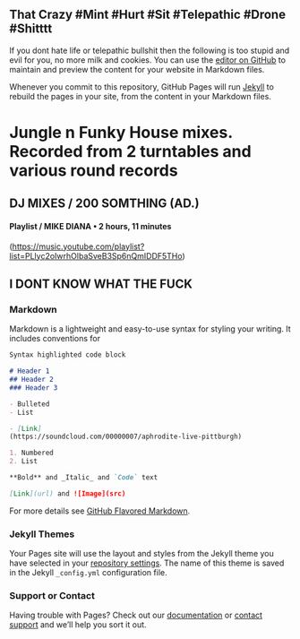 ## That Crazy #Mint #Hurt #Sit #Telepathic #Drone #Shitttt

If you dont hate life or telepathic bullshit then the following is too stupid and evil for you, no more milk and cookies. You can use the [editor on GitHub](https://github.com/opeymd/mintfab1000/edit/gh-pages/index.md) to maintain and preview the content for your website in Markdown files.

Whenever you commit to this repository, GitHub Pages will run [Jekyll](https://jekyllrb.com/) to rebuild the pages in your site, from the content in your Markdown files.



# Jungle n Funky House mixes. Recorded from 2 turntables and various round records
## DJ MIXES / 200 SOMTHING (AD.)
#### Playlist / MIKE DIANA • 2 hours, 11 minutes
(https://music.youtube.com/playlist?list=PLlyc2oIwrhOlbaSveB3Sp6nQmIDDF5THo)

## I DONT KNOW WHAT THE FUCK

### Markdown

Markdown is a lightweight and easy-to-use syntax for styling your writing. It includes conventions for

```markdown
Syntax highlighted code block

# Header 1
## Header 2
### Header 3

- Bulleted
- List

- [Link] 
(https://soundcloud.com/00000007/aphrodite-live-pittburgh)

1. Numbered
2. List

**Bold** and _Italic_ and `Code` text

[Link](url) and ![Image](src)
```

For more details see [GitHub Flavored Markdown](https://guides.github.com/features/mastering-markdown/).

### Jekyll Themes

Your Pages site will use the layout and styles from the Jekyll theme you have selected in your [repository settings](https://github.com/opeymd/mintfab1000/settings). The name of this theme is saved in the Jekyll `_config.yml` configuration file.

### Support or Contact

Having trouble with Pages? Check out our [documentation](https://docs.github.com/categories/github-pages-basics/) or [contact support](https://github.com/contact) and we’ll help you sort it out.
